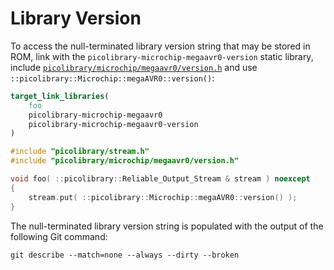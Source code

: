 # Library Version
To access the null-terminated library version string that may be stored in ROM, link with
the `picolibrary-microchip-megaavr0-version` static library, include
[`picolibrary/microchip/megaavr0/version.h`](https://github.com/apcountryman/picolibrary-microchip-megaavr0/blob/main/include/picolibrary/microchip/megaavr0/version.h)
and use `::picolibrary::Microchip::megaAVR0::version()`:
```cmake
target_link_libraries(
    foo
    picolibrary-microchip-megaavr0
    picolibrary-microchip-megaavr0-version
)
```
```c++
#include "picolibrary/stream.h"
#include "picolibrary/microchip/megaavr0/version.h"

void foo( ::picolibrary::Reliable_Output_Stream & stream ) noexcept
{
    stream.put( ::picolibrary::Microchip::megaAVR0::version() );
}
```
The null-terminated library version string is populated with the output of the following
Git command:
```shell
git describe --match=none --always --dirty --broken
```
